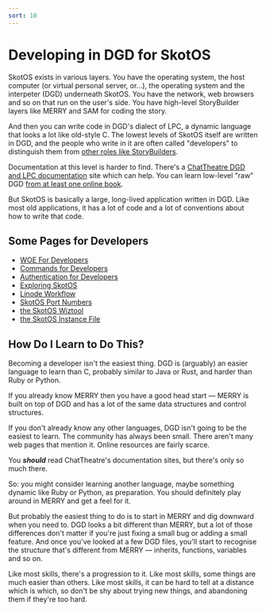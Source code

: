 ```yaml
---
sort: 10
---
```

# Developing in DGD for SkotOS

SkotOS exists in various layers. You have the operating system, the host computer (or virtual personal server, or...), the operating system and the interpeter (DGD) underneath SkotOS. You have the network, web browsers and so on that run on the user's side. You have high-level StoryBuilder layers like MERRY and SAM for coding the story.

And then you can write code in DGD's dialect of LPC, a dynamic language that looks a lot like old-style C. The lowest levels of SkotOS itself are written in DGD, and the people who write in it are often called "developers" to distinguish them from [other roles like StoryBuilders](../Basics/Roles.md).

Documentation at this level is harder to find. There's a [ChatTheatre DGD and LPC documentation](https://chattheatre.github.io/lpc-doc/) site which can help. You can learn low-level "raw" DGD [from at least one online book](https://noahgibbs.github.io/self_conscious_dgd/).

But SkotOS is basically a large, long-lived application written in DGD. Like most old applications, it has a lot of code and a lot of conventions about how to write that code.

## Some Pages for Developers

* [WOE For Developers](./WOEForDevelopers.md)
* [Commands for Developers](./CommandsForDevelopers.md)
* [Authentication for Developers](./DevAuthentication.md)
* [Exploring SkotOS](./Exploring_SkotOS.md)
* [Linode Workflow](./Linode_Workflow.md)
* [SkotOS Port Numbers](./SkotOS_Ports.md)
* [the SkotOS Wiztool](./SkotOS_Wiztool.md)
* [the SkotOS Instance File](./instance_file.md)

## How Do I Learn to Do This?

Becoming a developer isn't the easiest thing. DGD is (arguably) an easier language to learn than C, probably similar to Java or Rust, and harder than Ruby or Python.

If you already know MERRY then you have a good head start &mdash; MERRY is built on top of DGD and has a lot of the same data structures and control structures.

If you don't already know any other languages, DGD isn't going to be the easiest to learn. The community has always been small. There aren't many web pages that mention it. Online resources are fairly scarce.

You ***should*** read ChatTheatre's documentation sites, but there's only so much there.

So: you might consider learning another language, maybe something dynamic like Ruby or Python, as preparation. You should definitely play around in MERRY and get a feel for it.

But probably the easiest thing to do is to start in MERRY and dig downward when you need to. DGD looks a bit different than MERRY, but a lot of those differences don't matter if you're just fixing a small bug or adding a small feature. And once you've looked at a few DGD files, you'll start to recognise the structure that's different from MERRY &mdash; inherits, functions, variables and so on.

Like most skills, there's a progression to it. Like most skills, some things are much easier than others. Like most skills, it can be hard to tell at a distance which is which, so don't be shy about trying new things, and abandoning them if they're too hard.
